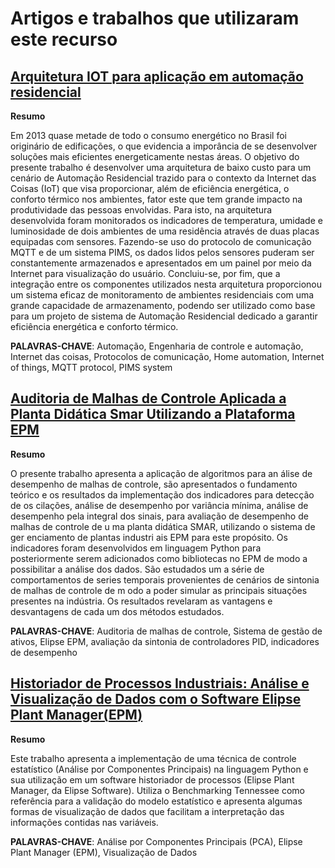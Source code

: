 ﻿
# Artigos e trabalhos que utilizaram este recurso

## [Arquitetura IOT para aplicação em automação residencial](https://lume.ufrgs.br/handle/10183/205372)

**Resumo**

Em 2013 quase metade de todo o consumo energético no Brasil foi originário de edificações, o que evidencia a imporância de se desenvolver soluções mais eficientes energeticamente nestas áreas. O objetivo do presente trabalho é desenvolver uma arquitetura de baixo custo para um cenário de Automação Residencial trazido para o contexto da Internet das Coisas (IoT) que visa proporcionar, além de eficiência energética, o conforto térmico nos ambientes, fator este que tem grande impacto na produtividade das pessoas envolvidas. Para isto, na arquitetura desenvolvida foram monitorados os indicadores de temperatura, umidade e luminosidade de dois ambientes de uma residência através de duas placas equipadas com sensores. Fazendo-se uso do protocolo de comunicação MQTT e de um sistema PIMS, os dados lidos pelos sensores puderam ser constantemente armazenados e apresentados em um painel por meio da Internet para visualização do usuário. Concluiu-se, por fim, que a integração entre os componentes utilizados nesta arquitetura proporcionou um sistema eficaz de monitoramento de ambientes residenciais com uma grande capacidade de armazenamento, podendo ser utilizado como base para um projeto de sistema de Automação Residencial dedicado a garantir eficiência energética e conforto térmico. 

**PALAVRAS-CHAVE**:  Automação, Engenharia de controle e automação, Internet das coisas, Protocolos de comunicação, Home automation, Internet of things, MQTT protocol, PIMS system

## [Auditoria de Malhas de Controle Aplicada a Planta Didática Smar Utilizando a Plataforma EPM](http://elipsecdn.blob.core.windows.net/public/TCC%20Diego%20Balsante%20v27.pdf)

**Resumo**

O  presente  trabalho  apresenta  a  aplicação  de  algoritmos  para  an álise  de desempenho de malhas de controle, são apresentados o fundamento teórico e os resultados da implementação dos indicadores para detecção de os cilações, análise de  desempenho  por  variância  mínima, análise  de  desempenho  pela integral  dos sinais, para avaliação de desempenho de malhas de controle de u ma planta didática SMAR, utilizando o sistema de ger enciamento de plantas industri ais EPM para este propósito.
Os  indicadores  foram desenvolvidos  em  linguagem  Python  para posteriormente serem adicionados como bibliotecas no EPM de modo a possibilitar a análise dos dados.
São estudados um a série de comportamentos de series temporais provenientes de cenários de sintonia de malhas de controle de m odo a poder simular as principais situações presentes na indústria.
Os resultados revelaram as vantagens e desvantagens de cada um dos métodos estudados.

**PALAVRAS-CHAVE**:  Auditoria de malhas de controle, Sistema de gestão de ativos, Elipse EPM, avaliação da sintonia de controladores PID, indicadores de desempenho

## [Historiador de Processos Industriais: Análise e Visualização de Dados com o Software Elipse Plant Manager(**EPM**)](http://elipsecdn.blob.core.windows.net/public/REL_FINAL.pdf)

**Resumo**

Este  trabalho  apresenta  a  implementação  de  uma  técnica  de  controle estatístico  (Análise  por  Componentes  Principais)  na linguagem  Python  e  sua utilização  em um  software  historiador  de processos (Elipse  Plant Manager,  da Elipse  Software).
Utiliza  o Benchmarking  Tennessee como  referência  para  a validação do modelo estatístico e apresenta algumas formas de visualização de dados que facilitam a interpretação das informações contidas nas variáveis.

**PALAVRAS-CHAVE**: Análise por Componentes Principais (PCA), Elipse Plant Manager (EPM), Visualização de Dados


